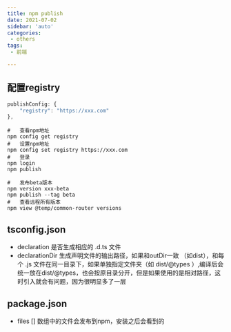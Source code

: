 ```yaml
---
title: npm publish
date: 2021-07-02
sidebar: 'auto'
categories:
 - others
tags:
 - 前端

---
```


##  配置registry
```js
publishConfig: {
    "registry": "https://xxx.com"
},
```
```shell
#   查看npm地址
npm config get registry
#   设置npm地址
npm config set registry https://xxx.com
#   登录
npm login
npm publish 

#   发布beta版本
npm version xxx-beta
npm publish --tag beta
#   查看远程所有版本
npm view @temp/common-router versions
```

##  tsconfig.json
-   declaration 是否生成相应的 .d.ts 文件
-   declarationDir 生成声明文件的输出路径，如果和outDir一致 （如dist），和每个 .js 文件在同一目录下，如果单独指定文件夹（如 dist/@types ）,编译后会统一放在dist/@types，也会按原目录分开，但是如果使用的是相对路径，这时引入就会有问题，因为很明显多了一层

##  package.json
-   files [] 数组中的文件会发布到npm，安装之后会看到的